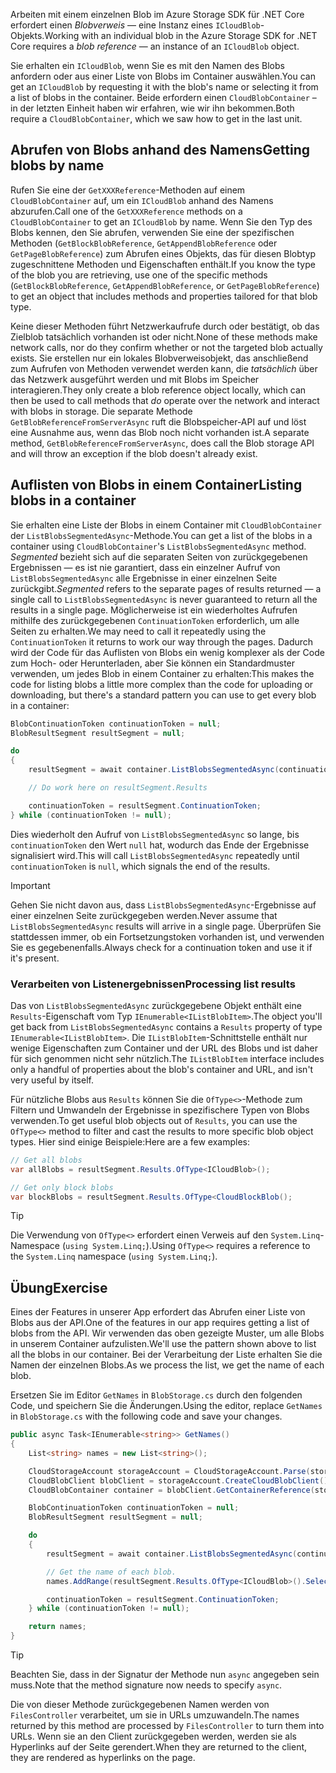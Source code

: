 <span data-ttu-id="5995f-101">Arbeiten mit einem einzelnen Blob im Azure Storage SDK für .NET Core erfordert einen *Blobverweis* &mdash; eine Instanz eines `ICloudBlob`-Objekts.</span><span class="sxs-lookup"><span data-stu-id="5995f-101">Working with an individual blob in the Azure Storage SDK for .NET Core requires a *blob reference* &mdash; an instance of an `ICloudBlob` object.</span></span>

<span data-ttu-id="5995f-102">Sie erhalten ein `ICloudBlob`, wenn Sie es mit den Namen des Blobs anfordern oder aus einer Liste von Blobs im Container auswählen.</span><span class="sxs-lookup"><span data-stu-id="5995f-102">You can get an `ICloudBlob` by requesting it with the blob's name or selecting it from a list of blobs in the container.</span></span> <span data-ttu-id="5995f-103">Beide erfordern einen `CloudBlobContainer` – in der letzten Einheit haben wir erfahren, wie wir ihn bekommen.</span><span class="sxs-lookup"><span data-stu-id="5995f-103">Both require a `CloudBlobContainer`, which we saw how to get in the last unit.</span></span>

## <a name="getting-blobs-by-name"></a><span data-ttu-id="5995f-104">Abrufen von Blobs anhand des Namens</span><span class="sxs-lookup"><span data-stu-id="5995f-104">Getting blobs by name</span></span>

<span data-ttu-id="5995f-105">Rufen Sie eine der `GetXXXReference`-Methoden auf einem `CloudBlobContainer` auf, um ein `ICloudBlob` anhand des Namens abzurufen.</span><span class="sxs-lookup"><span data-stu-id="5995f-105">Call one of the `GetXXXReference` methods on a `CloudBlobContainer` to get an `ICloudBlob` by name.</span></span> <span data-ttu-id="5995f-106">Wenn Sie den Typ des Blobs kennen, den Sie abrufen, verwenden Sie eine der spezifischen Methoden (`GetBlockBlobReference`, `GetAppendBlobReference` oder `GetPageBlobReference`) zum Abrufen eines Objekts, das für diesen Blobtyp zugeschnittene Methoden und Eigenschaften enthält.</span><span class="sxs-lookup"><span data-stu-id="5995f-106">If you know the type of the blob you are retrieving, use one of the specific methods (`GetBlockBlobReference`, `GetAppendBlobReference`, or `GetPageBlobReference`) to get an object that includes methods and properties tailored for that blob type.</span></span>

<span data-ttu-id="5995f-107">Keine dieser Methoden führt Netzwerkaufrufe durch oder bestätigt, ob das Zielblob tatsächlich vorhanden ist oder nicht.</span><span class="sxs-lookup"><span data-stu-id="5995f-107">None of these methods make network calls, nor do they confirm whether or not the targeted blob actually exists.</span></span> <span data-ttu-id="5995f-108">Sie erstellen nur ein lokales Blobverweisobjekt, das anschließend zum Aufrufen von Methoden verwendet werden kann, die *tatsächlich* über das Netzwerk ausgeführt werden und mit Blobs im Speicher interagieren.</span><span class="sxs-lookup"><span data-stu-id="5995f-108">They only create a blob reference object locally, which can then be used to call methods that *do* operate over the network and interact with blobs in storage.</span></span> <span data-ttu-id="5995f-109">Die separate Methode `GetBlobReferenceFromServerAsync` ruft die Blobspeicher-API auf und löst eine Ausnahme aus, wenn das Blob noch nicht vorhanden ist.</span><span class="sxs-lookup"><span data-stu-id="5995f-109">A separate method, `GetBlobReferenceFromServerAsync`, does call the Blob storage API and will throw an exception if the blob doesn't already exist.</span></span>

## <a name="listing-blobs-in-a-container"></a><span data-ttu-id="5995f-110">Auflisten von Blobs in einem Container</span><span class="sxs-lookup"><span data-stu-id="5995f-110">Listing blobs in a container</span></span>

<span data-ttu-id="5995f-111">Sie erhalten eine Liste der Blobs in einem Container mit `CloudBlobContainer` der `ListBlobsSegmentedAsync`-Methode.</span><span class="sxs-lookup"><span data-stu-id="5995f-111">You can get a list of the blobs in a container using `CloudBlobContainer`'s `ListBlobsSegmentedAsync` method.</span></span> <span data-ttu-id="5995f-112">*Segmented* bezieht sich auf die separaten Seiten von zurückgegebenen Ergebnissen &mdash; es ist nie garantiert, dass ein einzelner Aufruf von `ListBlobsSegmentedAsync` alle Ergebnisse in einer einzelnen Seite zurückgibt.</span><span class="sxs-lookup"><span data-stu-id="5995f-112">*Segmented* refers to the separate pages of results returned &mdash; a single call to `ListBlobsSegmentedAsync` is never guaranteed to return all the results in a single page.</span></span> <span data-ttu-id="5995f-113">Möglicherweise ist ein wiederholtes Aufrufen mithilfe des zurückgegebenen `ContinuationToken` erforderlich, um alle Seiten zu erhalten.</span><span class="sxs-lookup"><span data-stu-id="5995f-113">We may need to call it repeatedly using the `ContinuationToken` it returns to work our way through the pages.</span></span> <span data-ttu-id="5995f-114">Dadurch wird der Code für das Auflisten von Blobs ein wenig komplexer als der Code zum Hoch- oder Herunterladen, aber Sie können ein Standardmuster verwenden, um jedes Blob in einem Container zu erhalten:</span><span class="sxs-lookup"><span data-stu-id="5995f-114">This makes the code for listing blobs a little more complex than the code for uploading or downloading, but there's a standard pattern you can use to get every blob in a container:</span></span>

```csharp
BlobContinuationToken continuationToken = null;
BlobResultSegment resultSegment = null;

do
{
    resultSegment = await container.ListBlobsSegmentedAsync(continuationToken);

    // Do work here on resultSegment.Results

    continuationToken = resultSegment.ContinuationToken;
} while (continuationToken != null);
```

<span data-ttu-id="5995f-115">Dies wiederholt den Aufruf von `ListBlobsSegmentedAsync` so lange, bis `continuationToken` den Wert `null` hat, wodurch das Ende der Ergebnisse signalisiert wird.</span><span class="sxs-lookup"><span data-stu-id="5995f-115">This will call `ListBlobsSegmentedAsync` repeatedly until `continuationToken` is `null`, which signals the end of the results.</span></span>

> [!IMPORTANT]
> <span data-ttu-id="5995f-116">Gehen Sie nicht davon aus, dass `ListBlobsSegmentedAsync`-Ergebnisse auf einer einzelnen Seite zurückgegeben werden.</span><span class="sxs-lookup"><span data-stu-id="5995f-116">Never assume that `ListBlobsSegmentedAsync` results will arrive in a single page.</span></span> <span data-ttu-id="5995f-117">Überprüfen Sie stattdessen immer, ob ein Fortsetzungstoken vorhanden ist, und verwenden Sie es gegebenenfalls.</span><span class="sxs-lookup"><span data-stu-id="5995f-117">Always check for a continuation token and use it if it's present.</span></span>

### <a name="processing-list-results"></a><span data-ttu-id="5995f-118">Verarbeiten von Listenergebnissen</span><span class="sxs-lookup"><span data-stu-id="5995f-118">Processing list results</span></span>

<span data-ttu-id="5995f-119">Das von `ListBlobsSegmentedAsync` zurückgegebene Objekt enthält eine `Results`-Eigenschaft vom Typ `IEnumerable<IListBlobItem>`.</span><span class="sxs-lookup"><span data-stu-id="5995f-119">The object you'll get back from `ListBlobsSegmentedAsync` contains a `Results` property of type `IEnumerable<IListBlobItem>`.</span></span> <span data-ttu-id="5995f-120">Die `IListBlobItem`-Schnittstelle enthält nur wenige Eigenschaften zum Container und der URL des Blobs und ist daher für sich genommen nicht sehr nützlich.</span><span class="sxs-lookup"><span data-stu-id="5995f-120">The `IListBlobItem` interface includes only a handful of properties about the blob's container and URL, and isn't very useful by itself.</span></span>

<span data-ttu-id="5995f-121">Für nützliche Blobs aus `Results` können Sie die `OfType<>`-Methode zum Filtern und Umwandeln der Ergebnisse in spezifischere Typen von Blobs verwenden.</span><span class="sxs-lookup"><span data-stu-id="5995f-121">To get useful blob objects out of `Results`, you can use the `OfType<>` method to filter and cast the results to more specific blob object types.</span></span> <span data-ttu-id="5995f-122">Hier sind einige Beispiele:</span><span class="sxs-lookup"><span data-stu-id="5995f-122">Here are a few examples:</span></span>

```csharp
// Get all blobs
var allBlobs = resultSegment.Results.OfType<ICloudBlob>();

// Get only block blobs
var blockBlobs = resultSegment.Results.OfType<CloudBlockBlob();
```

> [!TIP]
> <span data-ttu-id="5995f-123">Die Verwendung von `OfType<>` erfordert einen Verweis auf den `System.Linq`-Namespace (`using System.Linq;`).</span><span class="sxs-lookup"><span data-stu-id="5995f-123">Using `OfType<>` requires a reference to the `System.Linq` namespace (`using System.Linq;`).</span></span>

## <a name="exercise"></a><span data-ttu-id="5995f-124">Übung</span><span class="sxs-lookup"><span data-stu-id="5995f-124">Exercise</span></span>

<span data-ttu-id="5995f-125">Eines der Features in unserer App erfordert das Abrufen einer Liste von Blobs aus der API.</span><span class="sxs-lookup"><span data-stu-id="5995f-125">One of the features in our app requires getting a list of blobs from the API.</span></span> <span data-ttu-id="5995f-126">Wir verwenden das oben gezeigte Muster, um alle Blobs in unserem Container aufzulisten.</span><span class="sxs-lookup"><span data-stu-id="5995f-126">We'll use the pattern shown above to list all the blobs in our container.</span></span> <span data-ttu-id="5995f-127">Bei der Verarbeitung der Liste erhalten Sie die Namen der einzelnen Blobs.</span><span class="sxs-lookup"><span data-stu-id="5995f-127">As we process the list, we get the name of each blob.</span></span>

<span data-ttu-id="5995f-128">Ersetzen Sie im Editor `GetNames` in `BlobStorage.cs` durch den folgenden Code, und speichern Sie die Änderungen.</span><span class="sxs-lookup"><span data-stu-id="5995f-128">Using the editor, replace `GetNames` in `BlobStorage.cs` with the following code and save your changes.</span></span>

```csharp
public async Task<IEnumerable<string>> GetNames()
{
    List<string> names = new List<string>();

    CloudStorageAccount storageAccount = CloudStorageAccount.Parse(storageConfig.ConnectionString);
    CloudBlobClient blobClient = storageAccount.CreateCloudBlobClient();
    CloudBlobContainer container = blobClient.GetContainerReference(storageConfig.FileContainerName);

    BlobContinuationToken continuationToken = null;
    BlobResultSegment resultSegment = null;

    do
    {
        resultSegment = await container.ListBlobsSegmentedAsync(continuationToken);

        // Get the name of each blob.
        names.AddRange(resultSegment.Results.OfType<ICloudBlob>().Select(b => b.Name));

        continuationToken = resultSegment.ContinuationToken;
    } while (continuationToken != null);

    return names;
}
```

> [!TIP]
> <span data-ttu-id="5995f-129">Beachten Sie, dass in der Signatur der Methode nun `async` angegeben sein muss.</span><span class="sxs-lookup"><span data-stu-id="5995f-129">Note that the method signature now needs to specify `async`.</span></span>

<span data-ttu-id="5995f-130">Die von dieser Methode zurückgegebenen Namen werden von `FilesController` verarbeitet, um sie in URLs umzuwandeln.</span><span class="sxs-lookup"><span data-stu-id="5995f-130">The names returned by this method are processed by `FilesController` to turn them into URLs.</span></span> <span data-ttu-id="5995f-131">Wenn sie an den Client zurückgegeben werden, werden sie als Hyperlinks auf der Seite gerendert.</span><span class="sxs-lookup"><span data-stu-id="5995f-131">When they are returned to the client, they are rendered as hyperlinks on the page.</span></span>